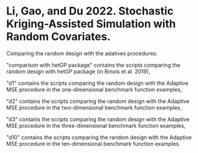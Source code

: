 # Li, Gao, and Du 2022. Stochastic Kriging-Assisted Simulation with Random Covariates. 

Comparing the random design with the adatives procedures:

  "comparison with hetGP package" contains the scripts comparing the random design with hetGP package (in Binois et al. 2019),

  "d1" contains the scripts comparing the random design with the Adaptive MSE procedure in the one-dimensional benchmark function examples,

  "d2" contains the scripts comparing the random design with the Adaptive MSE procedure in the two-dimensional benchmark function examples,

  "d3" contains the scripts comparing the random design with the Adaptive MSE procedure in the three-dimensional benchmark function examples,

  "d10" contains the scripts comparing the random design with the Adaptive MSE procedure in the ten-dimensional benchmark function examples.
  
  


